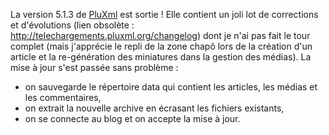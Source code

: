 <!-- title: Le moteur de blog PluXml évolue -->
<!-- category: Blog -->

La version 5.1.3 de [PluXml](http://pluxml.org/) est sortie ! Elle contient un
joli lot de corrections et
d'évolutions <!-- more --> (lien obsolète : http://telechargements.pluxml.org/changelog) dont je n'ai pas
fait le tour complet (mais j'apprécie le repli de la zone chapô lors de la
création d'un article et la re-génération des miniatures dans la gestion des
médias). La mise à jour s'est passée sans problème :

-    on sauvegarde le répertoire data qui contient les articles, les médias et les
commentaires,
-    on extrait la nouvelle archive en écrasant les fichiers existants,
-    on se connecte au blog et on accepte la mise à jour.

